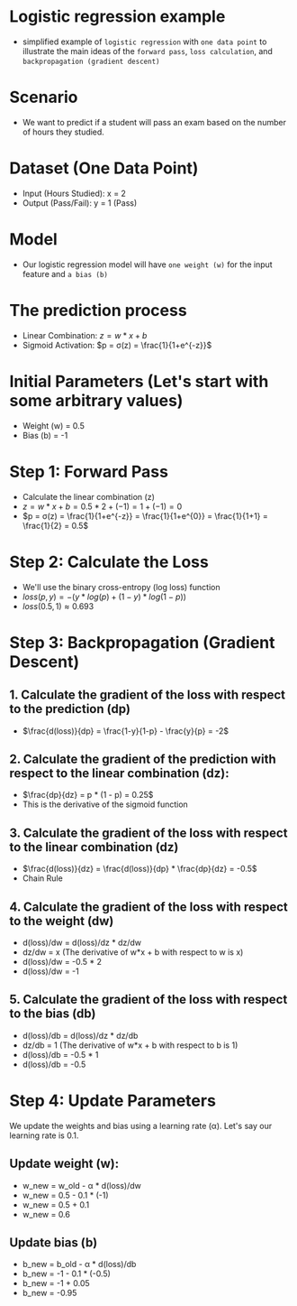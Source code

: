 # Logistic regression example
  - simplified example of `logistic regression` with `one data point` to illustrate the main ideas of the `forward pass`, `loss calculation`, and `backpropagation (gradient descent)`

# Scenario
  - We want to predict if a student will pass an exam based on the number of hours they studied.

# Dataset (One Data Point)
  - Input (Hours Studied): x = 2
  - Output (Pass/Fail): y = 1 (Pass)

# Model
  - Our logistic regression model will have `one weight (w)` for the input feature and `a bias (b)`

# The prediction process
  - Linear Combination: $z = w * x + b$
  - Sigmoid Activation: $p = σ(z) = \frac{1}{1+e^{-z}}$

# Initial Parameters (Let's start with some arbitrary values)
  - Weight (w) = 0.5
  - Bias (b) = -1

# Step 1: Forward Pass
  - Calculate the linear combination (z)
  - $z=w * x + b = 0.5 * 2 + (-1) = 1 + (-1) = 0$
  - $p = σ(z) = \frac{1}{1+e^{-z}} = \frac{1}{1+e^{0}} = \frac{1}{1+1} = \frac{1}{2} = 0.5$

# Step 2: Calculate the Loss
  - We'll use the binary cross-entropy (log loss) function
  - $loss(p, y) = - (y * log(p) + (1 - y) * log(1 - p))$
  - $loss(0.5, 1) ≈ 0.693$

# Step 3: Backpropagation (Gradient Descent)

## 1. Calculate the gradient of the loss with respect to the prediction (dp)
  - $\frac{d(loss)}{dp} = \frac{1-y}{1-p} - \frac{y}{p} = -2$

## 2. Calculate the gradient of the prediction with respect to the linear combination (dz):
  - $\frac{dp}{dz} = p * (1 - p) = 0.25$
  - This is the derivative of the sigmoid function

## 3. Calculate the gradient of the loss with respect to the linear combination (dz)
  - $\frac{d(loss)}{dz} = \frac{d(loss)}{dp} * \frac{dp}{dz} = -0.5$
  - Chain Rule

## 4. Calculate the gradient of the loss with respect to the weight (dw)
  - d(loss)/dw = d(loss)/dz * dz/dw
  - dz/dw = x (The derivative of w*x + b with respect to w is x)
  - d(loss)/dw = -0.5 * 2
  - d(loss)/dw = -1

## 5. Calculate the gradient of the loss with respect to the bias (db)
  - d(loss)/db = d(loss)/dz * dz/db
  - dz/db = 1 (The derivative of w*x + b with respect to b is 1)
  - d(loss)/db = -0.5 * 1
  - d(loss)/db = -0.5

# Step 4: Update Parameters
We update the weights and bias using a learning rate (α). Let's say our learning rate is 0.1.

## Update weight (w):
  - w_new = w_old - α * d(loss)/dw
  - w_new = 0.5 - 0.1 * (-1)
  - w_new = 0.5 + 0.1
  - w_new = 0.6

## Update bias (b)
  - b_new = b_old - α * d(loss)/db
  - b_new = -1 - 0.1 * (-0.5)
  - b_new = -1 + 0.05
  - b_new = -0.95